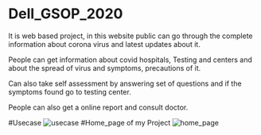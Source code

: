 # Dell_GSOP_2020
It is web based project, in this website public can go through the complete information about corona virus and latest updates about it.

People can get information about covid hospitals, Testing and centers and about the spread of virus and symptoms, precautions of it.

Can also take self assessment by answering set of questions and if the symptoms found go to testing center.

People can also get a online report and consult doctor.

#Usecase
![usecase](https://user-images.githubusercontent.com/73877021/102375349-6a1a4080-3fe8-11eb-9a5b-f169cd64c0a7.png)
#Home_page of my Project
![home_page](https://user-images.githubusercontent.com/73877021/102376644-da759180-3fe9-11eb-894b-c8f7454bcf73.png)
